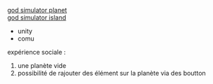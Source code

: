 [god simulator planet](https://cryingcavecat.itch.io/chronospark)  
[god simulator island](https://store.steampowered.com/app/509440/God_Simulator/)  


- unity
- comu


expérience sociale :
1. une planète vide
2. possibilité de rajouter des élément sur la planète via des boutton
